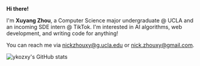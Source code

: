 **Hi there!**

I'm **Xuyang Zhou**, a Computer Science major undergraduate @ UCLA and an incoming SDE intern @ TikTok. I'm interested in AI algorithms, web development, and writing code for anything!

You can reach me via nickzhouxy@g.ucla.edu or nick.zhouxy@gmail.com. 

![ykozxy's GitHub stats](https://github-readme-stats.vercel.app/api?username=ykozxy&count_private=true&show_icons=true&theme=react&hide=contribs&include_all_commits=true)
